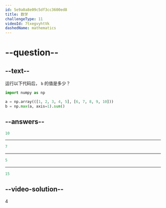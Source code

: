 ```yaml
---
id: 5e9a0a8e09c5df3cc3600ed8
title: 数学
challengeType: 11
videoId: 7txegvyhtVk
dashedName: mathematics
---
```


# --question--

## --text--

运行以下代码后， `b` 的值是多少？

```py
import numpy as np

a = np.array(([1, 2, 3, 4, 5], [6, 7, 8, 9, 10]))
b = np.max(a, axis=1).sum()
```

## --answers--

```py
10
```

---

```py
7
```

---

```py
5
```

---

```py
15
```

## --video-solution--

4

